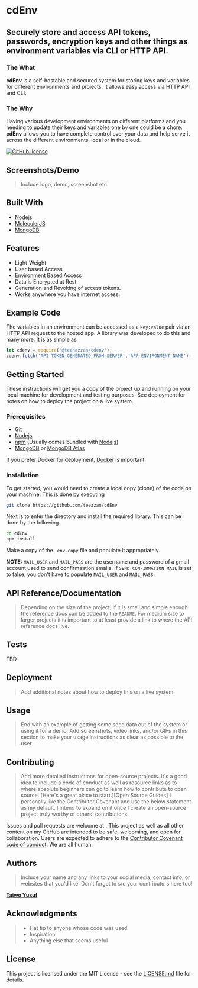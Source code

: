 # cdEnv

## Securely store and access API tokens, passwords, encryption keys and other things as environment variables via CLI or HTTP API.

### The What

**cdEnv** is a self-hostable and secured system for storing keys and variables for different environments and projects. It allows easy access via HTTP API and CLI.


### The Why

Having various development environments on different platforms and you needing to update their keys and variables one by one could be a chore. **cdEnv** allows you to have complete control over your data and help serve it across the different environments, local or in the cloud.

[![GitHub license](https://img.shields.io/badge/license-MIT-blue.svg)](https://github.com/teezzan/cdenv/blob/master/LICENSE)

## Screenshots/Demo

>Include logo, demo, screenshot etc.

## Built With

- [Nodejs](https://nodejs.org/en/)
- [MoleculerJS](https://moleculer.services/docs/0.14/)
- [MongoDB](https://www.mongodb.com/)

## Features

- Light-Weight
- User based Access
- Environment Based Access
- Data is Encrypted at Rest
- Generation and Revoking of access tokens.
- Works anywhere you have internet access.

## Example Code

The variables in an environment can be accessed as a `key:value` pair via an HTTP API request to the hosted app. A library was developed to do this and many more. It is as simple as 
```javascript
let cdenv = require('@teehazzan/cdenv');
cdenv.fetch('API-TOKEN-GENERATED-FROM-SERVER','APP-ENVIRONMENT-NAME');

```

## Getting Started

These instructions will get you a copy of the project up and running on your local machine for development and testing purposes. See deployment for notes on how to deploy the project on a live system.

### Prerequisites

- [Git](https://git-scm.com/)
- [Nodejs](https://nodejs.org/en/)
- [npm](https://www.npmjs.com/get-npm) (Usually comes bundled with [Nodejs](https://nodejs.org/en/))
- [MongoDB](https://www.mongodb.com/) or [MongoDB Atlas](https://www.mongodb.com/cloud/atlas)

If you prefer Docker for deployment, [Docker](https://www.docker.com/get-started) is important.

### Installation

To get started, you would need to create a local copy (clone) of the code on your machine. This is done by executing 
```bash
git clone https://github.com/teezzan/cdEnv
```
Next is to enter the directory and install the required library. This can be done by the following.
```bash 
cd cdEnv
npm install
```
Make a copy of the `.env.copy` file and populate it appropriately.


**NOTE:** 
`MAIL_USER` and `MAIL_PASS` are the username and password of a gmail account used to send confirmaation emails.
If `SEND_CONFIRMATION_MAIL` is set to false, you don't have to populate `MAIL_USER` and `MAIL_PASS`. 



## API Reference/Documentation

>Depending on the size of the project, if it is small and simple enough the reference docs can be added to the `README`. For medium size to larger projects it is important to at least provide a link to where the API reference docs live.

## Tests

TBD

## Deployment

>Add additional notes about how to deploy this on a live system.

## Usage

>End with an example of getting some seed data out of the system or using it for a demo. Add screenshots, video links, and/or GIFs in this section to make your usage instructions as clear as possible to the user.

## Contributing

>Add more detailed instructions for open-source projects. It's a good idea to include a code of conduct as well as resource links as to where absolute beginners can go to learn how to contribute to open source. [Here's a great place to start.][Open Source Guides]
>I personally like the Contributor Covenant and use the below statement as my default. I intend to expand on it once I create an open-source project truly worthy of others' contributions.

Issues and pull requests are welcome at [<!-- repo title -->](<!-- link to repo -->). This project as well as all other content on my GitHub are intended to be safe, welcoming, and open for collaboration. Users are expected to adhere to the [Contributor Covenant code of conduct](https://www.contributor-covenant.org/version/2/0/code_of_conduct/). We are all human.

## Authors

>Include your name and any links to your social media, contact info, or websites that you'd like. Don't forget to s/o your contributors here too!

**[Taiwo Yusuf](https://github.com/teezzan/)**


## Acknowledgments

>- Hat tip to anyone whose code was used
>- Inspiration
>- Anything else that seems useful

## License
This project is licensed under the MIT License - see the [LICENSE.md](LICENSE.md) file for details.

